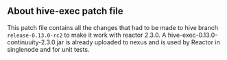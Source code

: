About hive-exec patch file
--------------------------

This patch file contains all the changes that had to be made to hive branch `release-0.13.0-rc2`
to make it work with reactor 2.3.0.
A hive-exec-0.13.0-continuuity-2.3.0.jar is already uploaded to nexus and is used by Reactor in
singlenode and for unit tests.
